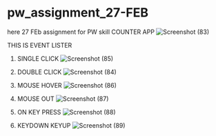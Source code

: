 # pw_assignment_27-FEB
here 27 FEb assignment for PW skill
COUNTER APP
![Screenshot (83)](https://user-images.githubusercontent.com/93191768/232237074-d3286930-8bab-4b6d-a84c-e006d1da446a.png)



THIS IS EVENT LISTER
1. SINGLE CLICK
![Screenshot (85)](https://user-images.githubusercontent.com/93191768/232237098-dc71c9ff-0cd9-48eb-8164-b6f9578ed5eb.png)



2. DOUBLE CLICK
![Screenshot (84)](https://user-images.githubusercontent.com/93191768/232237113-534f318e-7f5c-4186-b3da-b78d11bfac1c.png)


3. MOUSE HOVER
![Screenshot (86)](https://user-images.githubusercontent.com/93191768/232237168-2cfdf364-0de3-4f55-8188-118f73557874.png)


4. MOUSE OUT
![Screenshot (87)](https://user-images.githubusercontent.com/93191768/232237185-2f4779a0-7f01-4933-be45-02bcd0345fde.png)

5. ON KEY PRESS
![Screenshot (88)](https://user-images.githubusercontent.com/93191768/232237298-c1348945-7f04-4fec-850a-04d9f7ef7c75.png)

6. KEYDOWN KEYUP
![Screenshot (89)](https://user-images.githubusercontent.com/93191768/232237581-d3715070-dc72-4f40-99c8-12241253132c.png)





